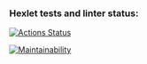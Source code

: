 ### Hexlet tests and linter status:
[![Actions Status](https://github.com/Iuliia-Iushchenko/frontend-project-lvl1/workflows/hexlet-check/badge.svg)](https://github.com/Iuliia-Iushchenko/frontend-project-lvl1/actions)

[![Maintainability](https://api.codeclimate.com/v1/badges/a99a88d28ad37a79dbf6/maintainability)](https://codeclimate.com/github/codeclimate/codeclimate/maintainability)